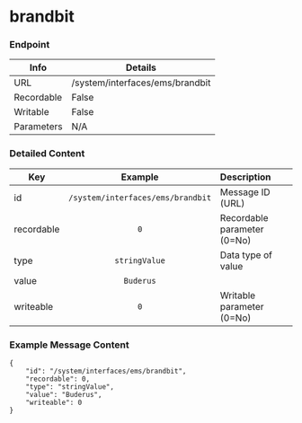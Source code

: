 # brandbit



### Endpoint

| Info  | Details |
| ------------- | ------------- |
| URL   | /system/interfaces/ems/brandbit   |
| Recordable   | False   |
| Writable   | False   |
| Parameters  | N/A |

### Detailed Content

|  Key  | Example | Description |
| ------------- | :------: | :------------------------------ |
|  id | `/system/interfaces/ems/brandbit` | Message ID (URL) |
|  recordable | `0` | Recordable parameter (0=No) |
|  type | `stringValue` | Data type of value |
|  value | `Buderus` |  |
|  writeable | `0` | Writable parameter (0=No) |



### Example Message Content
```
{
    "id": "/system/interfaces/ems/brandbit",
    "recordable": 0,
    "type": "stringValue",
    "value": "Buderus",
    "writeable": 0
}
```
